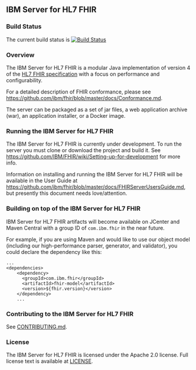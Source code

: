 ## IBM Server for HL7 FHIR

### Build Status
The current build status is [![Build Status](https://travis-ci.com/IBM/FHIR.svg?branch=master)](https://travis-ci.com/IBM/FHIR)

### Overview
The IBM Server for HL7 FHIR is a modular Java implementation of version 4 of the [HL7 FHIR specification](https://www.hl7.org/fhir/r4/http.html) with a focus on performance and configurability.

For a detailed description of FHIR conformance, please see https://github.com/ibm/fhir/blob/master/docs/Conformance.md.

The server can be packaged as a set of jar files, a web application archive (war), an application installer, or a Docker image.

### Running the IBM Server for HL7 FHIR
The IBM Server for HL7 FHIR is currently under development. To run the server you must clone or download the project and build it. See https://github.com/IBM/FHIR/wiki/Setting-up-for-development for more info.

Information on installing and running the IBM Server for HL7 FHIR will be available in the User Guide at https://github.com/ibm/fhir/blob/master/docs/FHIRServerUsersGuide.md, but presently this document needs love/attention.

### Building on top of the IBM Server for HL7 FHIR
IBM Server for HL7 FHIR artifacts will become available on JCenter and Maven Central with a group ID of `com.ibm.fhir` in the near future.

For example, if you are using Maven and would like to use our object model (including our high-performance parser, generator, and validator), you could declare the dependency like this:

```
...
<dependencies>
    <dependency>
      <groupId>com.ibm.fhir</groupId>
      <artifactId>fhir-model</artifactId>
      <version>${fhir.version}</version>
    </dependency>
    ...
```

### Contributing to the IBM Server for HL7 FHIR
See [CONTRIBUTING.md](CONTRIBUTING.md).

### License
The IBM Server for HL7 FHIR is licensed under the Apache 2.0 license. Full license text is
available at [LICENSE](LICENSE).
